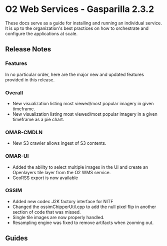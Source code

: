 # O2 Web Services - Gasparilla 2.3.2

These docs serve as a guide for installing and running an individual service. It is up to the organization's best practices on how to orchestrate and configure the applications at scale.

## Release Notes

### Features

In no particular order, here are the major new and updated features provided in this release.


### Overall

* New visualization listing most viewed/most popular imagery in given timeframe.
* New visualization listing most viewed/most popular imagery in a given timeframe as a pie chart.

### OMAR-CMDLN
* New S3 crawler allows ingest of S3 contents.

### OMAR-UI
* Added the ability to select multiple images in the UI and create an Openlayers tile layer from the O2 WMS service.
* GeoRSS export is now available

### OSSIM
* Added new codec J2K factory interface for NITF
* Changed the ossimChipperUtil.cpp to add the null pixel flip in another section of code that was missed.
* Single tile images are now properly handled.
* Resampling engine was fixed to remove artifacts when zooming out.

## Guides
